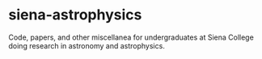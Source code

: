 siena-astrophysics
==================

Code, papers, and other miscellanea for undergraduates at Siena College doing research in astronomy and astrophysics.
